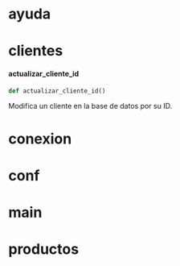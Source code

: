 
<a id="ayuda"></a>

# ayuda

<a id="clientes"></a>

# clientes

<a id="clientes.actualizar_cliente_id"></a>

#### actualizar\_cliente\_id

```python
def actualizar_cliente_id()
```

Modifica un cliente en la base de datos por su ID.

<a id="conexion"></a>

# conexion

<a id="conf"></a>

# conf

<a id="main"></a>

# main

<a id="productos"></a>

# productos

